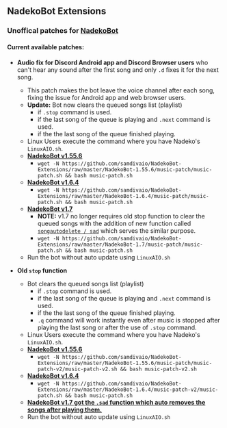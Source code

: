 ## NadekoBot Extensions

### Unoffical patches for [NadekoBot](https://github.com/Kwoth/NadekoBot)

#### Current available patches:

- **Audio fix for Discord Android app and Discord Browser users** who can't hear any sound after the first song and only `.d` fixes it for the next song.
	- This patch makes the bot leave the voice channel after each song, fixing the issue for Android app and web browser users.
	- **Update:** Bot now clears the queued songs list (playlist)
		- if `.stop` command is used.
		- if the last song of the queue is playing and `.next` command is used.
		- if the the last song of the queue finished playing.	
	- Linux Users execute the command where you have Nadeko's `LinuxAIO.sh`.
	- [**NadekoBot v1.55.6**](https://github.com/samdivaio/NadekoBot-Extensions/tree/master/NadekoBot-1.55.6/music-patch)
		- `wget -N https://github.com/samdivaio/NadekoBot-Extensions/raw/master/NadekoBot-1.55.6/music-patch/music-patch.sh && bash music-patch.sh`
	- [**NadekoBot v1.6.4**](https://github.com/samdivaio/NadekoBot-Extensions/tree/master/NadekoBot-1.6.4/music-patch)
		- `wget -N https://github.com/samdivaio/NadekoBot-Extensions/raw/master/NadekoBot-1.6.4/music-patch/music-patch.sh && bash music-patch.sh`
	- [**NadekoBot v1.7**](https://github.com/samdivaio/NadekoBot-Extensions/tree/master/NadekoBot-1.7/music-patch)
		- **NOTE:** v1.7 no longer requires old stop function to clear the queued songs with the addition of new function called [`songautodelete / sad`](https://github.com/Kwoth/NadekoBot/commit/fe3770270e96015ff47595034c4ba1d5bd692cfb) which serves the similar purpose.
		- `wget -N https://github.com/samdivaio/NadekoBot-Extensions/raw/master/NadekoBot-1.7/music-patch/music-patch.sh && bash music-patch.sh`
	- Run the bot without auto update using `LinuxAIO.sh`

- **Old `stop` function**
	- Bot clears the queued songs list (playlist)
		- if `.stop` command is used.
		- if the last song of the queue is playing and `.next` command is used.
		- if the the last song of the queue finished playing.
		- `.q` command will work instantly even after music is stopped after playing the last song or after the use of `.stop` command.
	- Linux Users execute the command where you have Nadeko's `LinuxAIO.sh`.
	- [**NadekoBot v1.55.6**](https://github.com/samdivaio/NadekoBot-Extensions/tree/master/NadekoBot-1.55.6/music-patch/music-patch-v2)
		- `wget -N https://github.com/samdivaio/NadekoBot-Extensions/raw/master/NadekoBot-1.55.6/music-patch/music-patch-v2/music-patch-v2.sh && bash music-patch-v2.sh`
	- [**NadekoBot v1.6.4**](https://github.com/samdivaio/NadekoBot-Extensions/tree/master/NadekoBot-1.6.4/music-patch-v2)
		- `wget -N https://github.com/samdivaio/NadekoBot-Extensions/raw/master/NadekoBot-1.6.4/music-patch-v2/music-patch.sh && bash music-patch.sh`
	- [**NadekoBot v1.7 got the `.sad` function which auto removes the songs after playing them.**](https://github.com/Kwoth/NadekoBot/commit/fe3770270e96015ff47595034c4ba1d5bd692cfb)
	- Run the bot without auto update using `LinuxAIO.sh`
	
